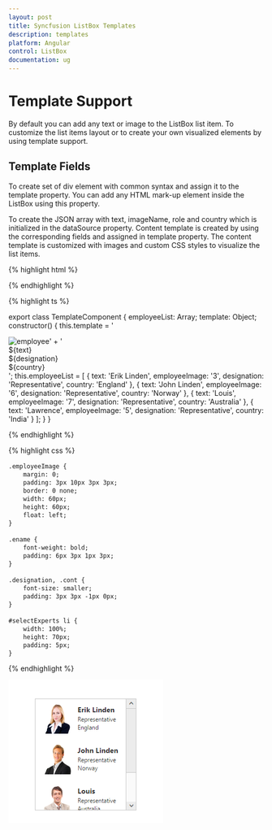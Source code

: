```yaml
---
layout: post
title: Syncfusion ListBox Templates
description: templates
platform: Angular
control: ListBox
documentation: ug
---
```


# Template Support

By default you can add any text or image to the ListBox list item. To customize the list items layout or to create your own visualized elements by using template support.

## Template Fields

To create set of div element with common syntax and assign it to the template property. You can add any HTML mark-up element inside the ListBox using this property.

To create the JSON array with text, imageName, role and country which is initialized in the dataSource property. Content template is created by using the corresponding fields and assigned in template property. The content template is customized with images and custom CSS styles to visualize the list items.

{% highlight html %}

   <div class="frame">
       <div class="ctrllabel"></div>
           <div id="controlitem">
               <ej-listbox id="selectExperts" [dataSource]="employeeList" [template]="template"></ej-listbox>
           </div>
  </div>
    
{% endhighlight %}

{% highlight ts %}

export class TemplateComponent {
    employeeList: Array<any>;
    template: Object;
    constructor() {
        this.template = '<div><img class="employeeImage" src="app/content/images/Employees/${employeeImage}.png" alt="employee"/>' +
            '<div class="ename"> ${text} </div><div class="designation"> ${designation} </div><div class="cont"> ${country} </div></div>';
        this.employeeList = [
            { text: 'Erik Linden', employeeImage: '3', designation: 'Representative', country: 'England' }, { text: 'John Linden', employeeImage: '6', designation: 'Representative', country: 'Norway' },
            { text: 'Louis', employeeImage: '7', designation: 'Representative', country: 'Australia' }, { text: 'Lawrence', employeeImage: '5', designation: 'Representative', country: 'India' }
        ];
    }
}

{% endhighlight %}

{% highlight css %}

    .employeeImage {
        margin: 0;
        padding: 3px 10px 3px 3px;
        border: 0 none;
        width: 60px;
        height: 60px;
        float: left;
    }

    .ename {
        font-weight: bold;
        padding: 6px 3px 1px 3px;
    }

    .designation, .cont {
        font-size: smaller;
        padding: 3px 3px -1px 0px;
    }

    #selectExperts li {
        width: 100%;
        height: 70px;
        padding: 5px;
    }
     
{% endhighlight %}

![Templates](Templates_Images\templates_img1.png)

